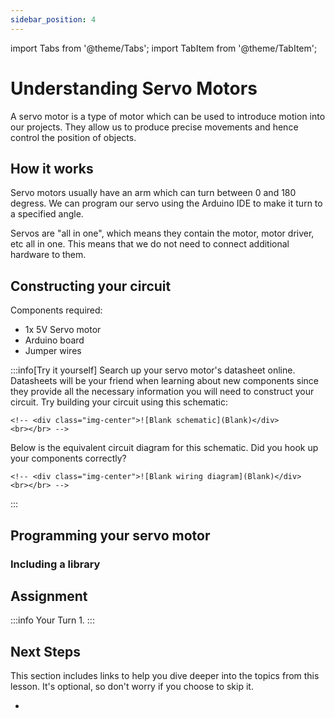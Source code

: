 ```yaml
---
sidebar_position: 4
---
```


import Tabs from '@theme/Tabs';
import TabItem from '@theme/TabItem';

# Understanding Servo Motors

A servo motor is a type of motor which can be used to introduce motion into our projects. They allow us to produce precise movements and hence control the position of objects.

## How it works

Servo motors usually have an arm which can turn between 0 and 180 degress. We can program our servo using the Arduino IDE to make it turn to a specified angle. 

Servos are "all in one", which means they contain the motor, motor driver, etc all in one. This means that we do not need to connect additional hardware to them.

## Constructing your circuit

Components required:
- 1x 5V Servo motor
- Arduino board
- Jumper wires

:::info[Try it yourself]
<Tabs>
  <TabItem value="problem" label="Problem">
    Search up your servo motor's datasheet online. Datasheets will be your friend when learning about new components since they provide all the necessary information you will need to construct your circuit. Try building your circuit using this schematic:
    
    <!-- <div class="img-center">![Blank schematic](Blank)</div>
    <br></br> -->
  </TabItem>
  <TabItem value="solution" label="Solution">
    Below is the equivalent circuit diagram for this schematic. Did you hook up your components correctly?

    <!-- <div class="img-center">![Blank wiring diagram](Blank)</div>
    <br></br> -->
  </TabItem>
</Tabs>
:::

## Programming your servo motor

### Including a library

## Assignment 

:::info Your Turn
1. 
:::

## Next Steps

This section includes links to help you dive deeper into the topics from this lesson. It's optional, so don't worry if you choose to skip it.

- 